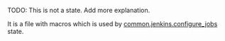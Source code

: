 
TODO: This is not a state. Add more explanation.

It is a file with macros which is used
by [common.jenkins.configure_jobs][1] state.

[1]: /docs/states/common/jenkins/configure_jobs.sls.md

